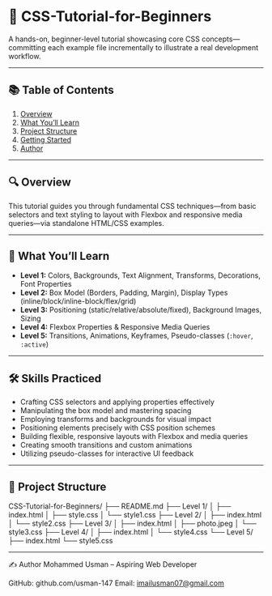 # 🎨 CSS-Tutorial-for-Beginners 

A hands-on, beginner-level tutorial showcasing core CSS concepts—committing each example file incrementally to illustrate a real development workflow.

---

## 📚 Table of Contents

1. [Overview](#overview)  
2. [What You’ll Learn](#what-youll-learn)  
3. [Project Structure](#project-structure)  
4. [Getting Started](#getting-started)  
5. [Author](#author)

---

## 🔍 Overview

This tutorial guides you through fundamental CSS techniques—from basic selectors and text styling to layout with Flexbox and responsive media queries—via standalone HTML/CSS examples.

---

## 🎯 What You’ll Learn

- **Level 1:** Colors, Backgrounds, Text Alignment, Transforms, Decorations, Font Properties  
- **Level 2:** Box Model (Borders, Padding, Margin), Display Types (inline/block/inline-block/flex/grid)  
- **Level 3:** Positioning (static/relative/absolute/fixed), Background Images, Sizing  
- **Level 4:** Flexbox Properties & Responsive Media Queries  
- **Level 5:** Transitions, Animations, Keyframes, Pseudo-classes (`:hover`, `:active`)

---

## 🛠️ Skills Practiced

- Crafting CSS selectors and applying properties effectively  
- Manipulating the box model and mastering spacing  
- Employing transforms and backgrounds for visual impact  
- Positioning elements precisely with CSS position schemes  
- Building flexible, responsive layouts with Flexbox and media queries  
- Creating smooth transitions and custom animations  
- Utilizing pseudo-classes for interactive UI feedback  

---

## 📂 Project Structure

CSS-Tutorial-for-Beginners/
├── README.md
├── Level 1/
│ ├── index.html
│ ├── style.css
│ └── style1.css
├── Level 2/
│ ├── index.html
│ └── style2.css
├── Level 3/
│ ├── index.html
│ ├── photo.jpeg
│ └── style3.css
├── Level 4/
│ ├── index.html
│ └── style4.css
└── Level 5/    
├── index.html
└── style5.css

---

✍️ Author
Mohammed Usman – Aspiring Web Developer

GitHub: github.com/usman-147
Email: imailusman07@gmail.com